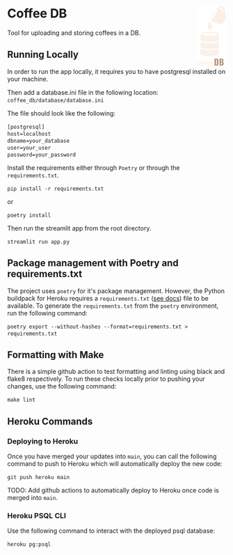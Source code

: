 # Coffee DB <a href="http://coffee-db.herokuapp.com/"><img src="docs/logo.png" align="right" height="138" /></a>

Tool for uploading and storing coffees in a DB.

## Running Locally

In order to run the app locally, it requires you to have postgresql installed on your machine.

Then add a database.ini file in the following location: `coffee_db/database/database.ini`

The file should look like the following:
```
[postgresql]
host=localhost
dbname=your_database
user=your_user
password=your_password
```

Install the requirements either through `Poetry` or through the `requirements.txt`.

```
pip install -r requirements.txt
```
or
```
poetry install
```

Then run the streamlit app from the root directory.

```
streamlit run app.py
```

## Package management with Poetry and requirements.txt
The project uses `poetry` for it's package management. However, the Python buildpack for Heroku requires a `requirements.txt` ([see docs](https://elements.heroku.com/buildpacks/heroku/heroku-buildpack-python)) file to be available. To generate the `requirements.txt` from the `poetry` environment, run the following command:
```
poetry export --without-hashes --format=requirements.txt > requirements.txt
```

## Formatting with Make
There is a simple github action to test formatting and linting using black and flake8 respectively. To run these checks locally prior to pushing your changes, use the following command:
```
make lint
```


## Heroku Commands

### Deploying to Heroku

Once you have merged your updates into `main`, you can call the following command to push to Heroku which will automatically deploy the new code:

```
git push heroku main
```

TODO: Add github actions to automatically deploy to Heroku once code is merged into `main`.


### Heroku PSQL CLI

Use the following command to interact with the deployed psql database:

```
heroku pg:psql
```
